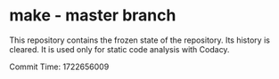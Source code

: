 # make - master branch

This repository contains the frozen state of the repository.
Its history is cleared. It is used only for static code
analysis with Codacy.

Commit Time: 1722656009